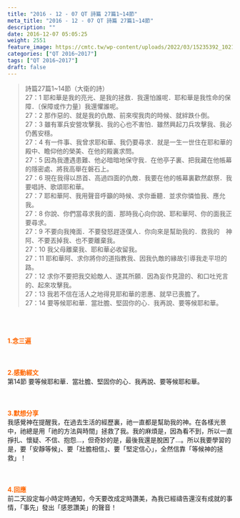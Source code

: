 ```yaml
---
title: "2016 - 12 - 07 QT 詩篇 27篇1~14節"
meta_title: "2016 - 12 - 07 QT 詩篇 27篇1~14節"
description: ""
date: 2016-12-07 05:05:25
weight: 2551
feature_image: https://cmtc.tw/wp-content/uploads/2022/03/15235392_10211799862337740_180693556567566654_o-1.webp
categories: ["QT 2016~2017"]
tags: ["QT 2016~2017"]
draft: false
---
```


<blockquote>詩篇27篇1~14節（大衛的詩）<br />
27：1 耶和華是我的亮光、是我的拯救．我還怕誰呢．耶和華是我性命的保障．〔保障或作力量〕我還懼誰呢。<br />
27：2 那作惡的、就是我的仇敵、前來喫我肉的時候、就絆跌仆倒。<br />
27：3 雖有軍兵安營攻擊我、我的心也不害怕．雖然興起刀兵攻擊我、我必仍舊安穩。<br />
27：4 有一件事、我曾求耶和華、我仍要尋求．就是一生一世住在耶和華的殿中、瞻仰他的榮美、在他的殿裏求問。<br />
27：5 因為我遭遇患難、他必暗暗地保守我．在他亭子裏、把我藏在他帳幕的隱密處、將我高舉在磐石上。<br />
27：6 現在我得以昂首、高過四面的仇敵．我要在他的帳幕裏歡然獻祭．我要唱詩、歌頌耶和華。<br />
27：7 耶和華阿、我用聲音呼籲的時候、求你垂聽．並求你憐恤我、應允我。<br />
27：8 你說、你們當尋求我的面．那時我心向你說、耶和華阿、你的面我正要尋求。<br />
27：9 不要向我掩面．不要發怒趕逐僕人．你向來是幫助我的．救我的　神阿、不要丟掉我、也不要離棄我。<br />
27：10 我父母離棄我、耶和華必收留我。<br />
27：11 耶和華阿、求你將你的道指教我、因我仇敵的緣故引導我走平坦的路。<br />
27：12 求你不要把我交給敵人、遂其所願．因為妄作見證的、和口吐兇言的、起來攻擊我。<br />
27：13 我若不信在活人之地得見耶和華的恩惠、就早已喪膽了。<br />
27：14 要等候耶和華．當壯膽、堅固你的心．我再說、要等候耶和華。</blockquote><br />
&nbsp;<br />
<br />
<span style="color: #ff6600;"><strong>1.</strong><strong>念三遍</strong></span><br />
<br />
<span style="color: #ff6600;"><strong> </strong></span><br />
<br />
<span style="color: #ff6600;"><strong>2.</strong><strong>感動經文<br />
</strong></span>第14節 要等候耶和華．當壯膽、堅固你的心．我再說、要等候耶和華。<br />
<br />
&nbsp;<br />
<br />
<span style="color: #ff6600;"><strong>3.</strong><strong>默想分享<br />
</strong></span>我感覺神在提醒我，在過去生活的經歷裏，祂一直都是幫助我的神。在各樣光景中，祂總是用「祂的方法與時間」拯救了我。我的麻煩是，因為看不到，所以一直掙扎、懷疑、不信、抱怨…，但奇妙的是，最後我還是脫困了…。所以我要學習的是，要「安靜等候」、要「壯膽相信」、要「堅定信心」，全然信靠「等候神的拯救」！<br />
<br />
&nbsp;<br />
<br />
<span style="color: #ff6600;"><strong>4.</strong><strong>回應<br />
</strong></span>前二天設定每小時定時通知，今天要改成定時讚美，為我已經禱告還沒有成就的事情，「事先」發出「感恩讚美」的聲音！<br />
<br />
&nbsp;
        